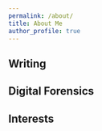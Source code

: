 ```yaml
---
permalink: /about/
title: About Me
author_profile: true
---
```

 
## Writing

## Digital Forensics

## Interests
